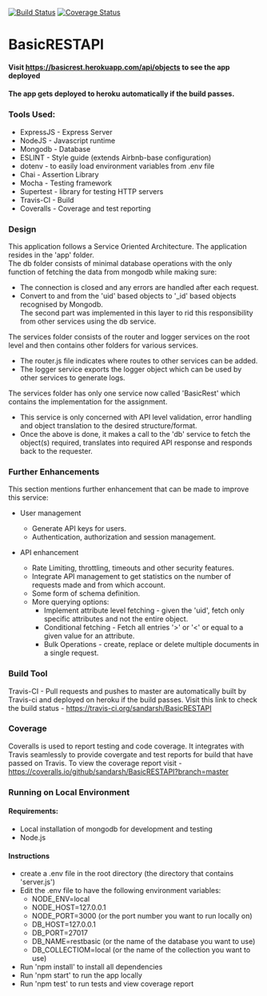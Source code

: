 [![Build Status](https://travis-ci.org/sandarsh/BasicRESTAPI.svg?branch=master)](https://travis-ci.org/sandarsh/BasicRESTAPI)
[![Coverage Status](https://coveralls.io/repos/github/sandarsh/BasicRESTAPI/badge.svg)](https://coveralls.io/github/sandarsh/BasicRESTAPI)

# BasicRESTAPI

#### Visit https://basicrest.herokuapp.com/api/objects to see the app deployed
#### The app gets deployed to heroku automatically if the build passes.

### Tools Used:
* ExpressJS - Express Server
* NodeJS - Javascript runtime
* Mongodb - Database
* ESLINT - Style guide (extends Airbnb-base configuration)
* dotenv - to easily load environment variables from .env file
* Chai - Assertion Library
* Mocha - Testing framework
* Supertest - library for testing HTTP servers
* Travis-CI - Build
* Coveralls - Coverage and test reporting

### Design
This application follows a Service Oriented Architecture. The application resides in the 'app' folder.  
The db folder consists of minimal database operations with the only function of fetching the data from mongodb while making sure:
* The connection is closed and any errors are handled after each request.
* Convert to and from the 'uid' based objects to '_id' based objects recognised by Mongodb.  
The second part was implemented in this layer to rid this responsibility from other services using the db service.

The services folder consists of the router and logger services on the root level and then contains other folders for various services.
* The router.js file indicates where routes to other services can be added.
* The logger service exports the logger object which can be used by other services to generate logs.

The services folder has only one service now called 'BasicRest' which contains the implementation for the assignment.
* This service is only concerned with API level validation, error handling and object translation to the desired structure/format.
* Once the above is done, it makes a call to the 'db' service to fetch the object(s) required, translates into required API response and responds back to the requester. 

### Further Enhancements
This section mentions further enhancement that can be made to improve this service:
* User management
    * Generate API keys for users.
    * Authentication, authorization and session management.

* API enhancement
    * Rate Limiting, throttling, timeouts and other security features.
    * Integrate API management to get statistics on the number of requests made and from which account.
    * Some form of schema definition.
    * More querying options:
        * Implement attribute level fetching - given the 'uid', fetch only specific attributes and not the entire object.
        * Conditional fetching - Fetch all entries '>' or '<' or equal to a given value for an attribute.
        * Bulk Operations - create, replace or delete multiple documents in a single request.

### Build Tool
Travis-CI - Pull requests and pushes to master are automatically built by Travis-ci and deployed on heroku if the build passes.
Visit this link to check the build status - https://travis-ci.org/sandarsh/BasicRESTAPI

### Coverage
Coveralls is used to report testing and code coverage. It integrates with Travis seamlessly to provide covergate and test reports for build that have passed on Travis.
To view the coverage report visit - https://coveralls.io/github/sandarsh/BasicRESTAPI?branch=master

### Running on Local Environment
#### Requirements:
* Local installation of mongodb for development and testing  
* Node.js
#### Instructions
* create a .env file in the root directory (the directory that contains 'server.js')
* Edit the .env file to have the following environment variables:  
    * NODE_ENV=local
    * NODE_HOST=127.0.0.1
    * NODE_PORT=3000   (or the port number you want to run locally on)
    * DB_HOST=127.0.0.1
    * DB_PORT=27017
    * DB_NAME=restbasic (or the name of the database you want to use)
    * DB_COLLECTIOM=local (or the name of the collection you want to use)
* Run 'npm install' to install all dependencies
* Run 'npm start' to run the app locally
* Run 'npm test' to run tests and view coverage report
  

